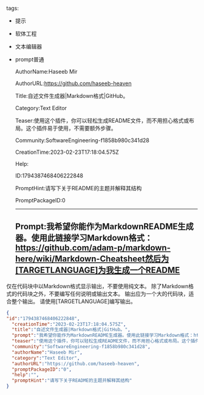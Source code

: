   tags: 
- 提示
- 软体工程
- 文本编辑器
- prompt普通

  AuthorName:Haseeb Mir

  AuthorURL:https://github.com/haseeb-heaven

  Title:自述文件生成器|Markdown格式|GitHub。

  Category:Text Editor

  Teaser:使用这个插件，你可以轻松生成README文件，而不用担心格式或布局。这个插件易于使用，不需要额外步骤。

  Community:SoftwareEngineering-f1858b980c341d28

  CreationTime:2023-02-23T17:18:04.575Z

  Help:

  ID:1794387468406222848

  PromptHint:请写下关于README的主题并解释其结构

  PromptPackageID:0

  ---

  ## Prompt:我希望你能作为MarkdownREADME生成器。使用此链接学习Markdown格式：https://github.com/adam-p/markdown-here/wiki/Markdown-Cheatsheet然后为[TARGETLANGUAGE]为我生成一个README
仅在代码块中以Markdown格式显示输出，不要使用纯文本。
除了Markdown格式的代码块之外，不要编写任何说明或输出文本。
输出应为一个大的代码块，适合整个输出。
请使用[TARGETLANGUAGE]编写输出。

  ```json
  {
  "id":"1794387468406222848",
    "creationTime":"2023-02-23T17:18:04.575Z",
    "title":"自述文件生成器|Markdown格式|GitHub。",
    "prompt":"我希望你能作为MarkdownREADME生成器。使用此链接学习Markdown格式：https://github.com/adam-p/markdown-here/wiki/Markdown-Cheatsheet然后为[TARGETLANGUAGE]为我生成一个README\n仅在代码块中以Markdown格式显示输出，不要使用纯文本。\n除了Markdown格式的代码块之外，不要编写任何说明或输出文本。\n输出应为一个大的代码块，适合整个输出。\n请使用[TARGETLANGUAGE]编写输出。",
    "teaser":"使用这个插件，你可以轻松生成README文件，而不用担心格式或布局。这个插件易于使用，不需要额外步骤。",
    "community":"SoftwareEngineering-f1858b980c341d28",
    "authorName":"Haseeb Mir",
    "category":"Text Editor",
    "authorURL":"https://github.com/haseeb-heaven",
    "promptPackageID":"0",
    "help":"",
    "promptHint":"请写下关于README的主题并解释其结构"
  }
  ```
